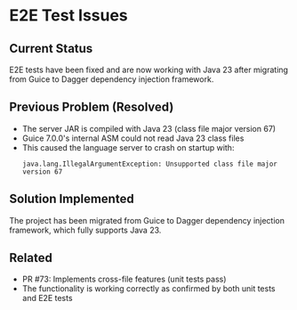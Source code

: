 # E2E Test Issues

## Current Status
E2E tests have been fixed and are now working with Java 23 after migrating from Guice to Dagger dependency injection framework.

## Previous Problem (Resolved)
- The server JAR is compiled with Java 23 (class file major version 67)
- Guice 7.0.0's internal ASM could not read Java 23 class files
- This caused the language server to crash on startup with:
  ```
  java.lang.IllegalArgumentException: Unsupported class file major version 67
  ```

## Solution Implemented
The project has been migrated from Guice to Dagger dependency injection framework, which fully supports Java 23.

## Related
- PR #73: Implements cross-file features (unit tests pass)
- The functionality is working correctly as confirmed by both unit tests and E2E tests
